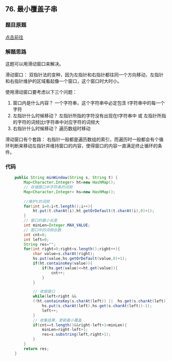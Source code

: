
## 76. 最小覆盖子串

### 题目原题

[点击前往](https://leetcode.cn/problems/minimum-window-substring/description/)

### 解题思路
这题可以用滑动窗口来解决。

滑动窗口： 双指针法的变种，因为左指针和右指针都往同一个方向移动，左指针和右指针维护的区域看起像一个窗口，这个窗口时大时小。

使用滑动窗口要考虑以下三个问题：
1. 窗口内是什么内容？   一个字符串，这个字符串中必定包含 t字符串中的每一个字符
2. 左指针什么时候移动？ 左指针所指的字符没有出现在t字符串中  或 左指针所指的字符的词频比t字符串中对应字符的词频大
3. 右指针什么时候移动？ 遍历数组时移动


滑动窗口有个套路： 右指针一般都是遍历数组的索引，而遍历时一般都会有个循环判断来移动左指针并维持窗口的内容，使得窗口的内容一直满足终止循环的条件。
### 代码
```java
    public String minWindow(String s, String t) {
        Map<Character,Integer> ht=new HashMap();
        // 存储窗口中字符串的词频
        Map<Character,Integer> hs=new HashMap(); 
        
        //维护t的词频
        for(int i=0;i<t.length();i++){
            ht.put(t.charAt(i),ht.getOrDefault(t.charAt(i),0)+1);
        }
        // 窗口的最小长度
        int minLen=Integer.MAX_VALUE;
        // 窗口中的词频总数
        int cnt=0;
        int left=0;
        String res="";
        for(int right=0;right<s.length();right++){
            char value=s.charAt(right);
            hs.put(value,hs.getOrDefault(value,0)+1);
            if(ht.containsKey(value)){
                if(hs.get(value)<=ht.get(value)){
                    cnt++;
                }
            }

            // 收缩窗口
            while(left<right &&
            (!ht.containsKey(s.charAt(left)) ||  hs.get(s.charAt(left))>ht.get(s.charAt(left))) ){
                hs.put(s.charAt(left),hs.get(s.charAt(left))-1);
                left++;
            }
            // 收集结果，更新最小覆盖
            if(cnt==t.length()&&right-left+1<minLen){
                minLen=right-left+1;
                res=s.substring(left,right+1);
            }
        }
        return res;
    }
```   